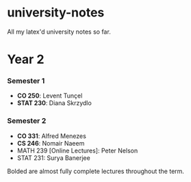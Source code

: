 # university-notes
All my latex'd university notes so far.

# Year 2
### Semester 1
- **CO 250**: Levent Tunçel
- **STAT 230**: Diana Skrzydlo
### Semester 2
- **CO 331**: Alfred Menezes
- **CS 246**: Nomair Naeem
- MATH 239 [Online Lectures]: Peter Nelson
- STAT 231: Surya Banerjee

Bolded are almost fully complete lectures throughout the term.
